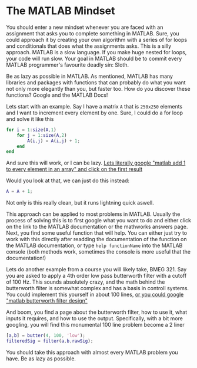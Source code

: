 # The MATLAB Mindset

You should enter a new mindset whenever you are faced with an assignment that asks you to complete something in MATLAB. Sure, you could approach it by creating your own algorithm with a series of for loops and conditionals that does what the assignments asks. This is a silly approach. MATLAB is a slow language. If you make huge nested for loops, your code will run slow. Your goal in MATLAB should be to commit every MATLAB programmer's favourite deadly sin: Sloth.

Be as lazy as possible in MATLAB. As mentioned, MATLAB has many libraries and packages with functions that can probably do what you want not only more elegantly than you, but faster too. How do you discover these functions? Google and the MATLAB Docs!

Lets start with an example. Say I have a matrix `A` that is `250x250` elements and I want to increment every element by one. Sure, I could do a for loop and solve it like this

```MATLAB
for i = 1:size(A,1)
    for j = 1:size(A,2)
        A(i,j) = A(i,j) + 1;
    end
end
```

And sure this will work, or I can be lazy. [Lets literally google "matlab add 1 to every element in an array" and click on the first result](https://www.mathworks.com/matlabcentral/answers/398433-how-to-add-a-constant-to-all-the-elements-of-the-matrix)

Would you look at that, we can just do this instead:

```MATLAB
A = A + 1;
```

Not only is this really clean, but it runs lightning quick aswell.

This approach can be applied to most problems in MATLAB. Usually the process of solving this is to first google what you want to do and either click on the link to the MATLAB documentation or the mathworks answers page. Next, you find some useful function that will help. You can either just try to work with this directly after readding the documentation of the function on the MATLAB documentation, or type `help functionName` into the MATLAB console (both methods work, sometimes the console is more useful that the documentation!)

Lets do another example from a course you will likely take, BMEG 321. Say you are asked to apply a 4th order low pass butterworth filter with a cutoff of 100 Hz. This sounds absolutely crazy, and the math behind the butterworth filter is somewhat complex and has a basis in controll systems. You could implement this yourself in about 100 lines, [or you could google "matlab butterworth filter design"](https://www.mathworks.com/help/signal/ref/butter.html)

And boom, you find a page about the butterworth filter, how to use it, what inputs it requires, and how to use the output. Specifically, with a bit more googling, you will find this monumental 100 line problem become a 2 liner

```MATLAB
[a,b] = butter(4, 100, 'low');
filteredSig = filter(a,b,rawSig);
```

You should take this approach with almost every MATLAB problem you have. Be as lazy as possible.
